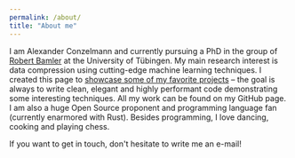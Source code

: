 ```yaml
---
permalink: /about/
title: "About me"
---
```

I am Alexander Conzelmann and currently pursuing a PhD in the group of [Robert Bamler](https://robamler.github.io) at the University of Tübingen.
My main research interest is data compression using cutting-edge machine learning techniques.
I created this page to [showcase some of my favorite projects](/projects) – the goal
is always to write clean, elegant and highly performant code demonstrating some interesting techniques. All my work can 
be found on my GitHub page. I am also a huge Open Source proponent and programming language fan (currently enarmored with Rust).
Besides programming, I love dancing, cooking and playing chess.

If you want to get in touch, don't hesitate to write me an e-mail!
